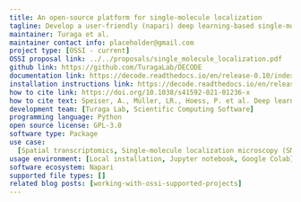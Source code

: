 ```yaml
---
title: An open-source platform for single-molecule localization
tagline: Develop a user-friendly (napari) deep learning-based single-molecule detection software.
maintainer: Turaga et al.
maintainer contact info: placeholder@gmail.com
project type: [OSSI - current]
OSSI proposal link: ../../proposals/single_molecule_localization.pdf
github link: https://github.com/TuragaLab/DECODE
documentation link: https://decode.readthedocs.io/en/release-0.10/index.html
installation instructions link: https://decode.readthedocs.io/en/release-0.10/installation.html
how to cite link: https://doi.org/10.1038/s41592-021-01236-x
how to cite text: Speiser, A., Müller, LR., Hoess, P. et al. Deep learning enables fast and dense single-molecule localization with high accuracy. Nature Methods 18, 1082–1090 (2021). https://doi.org/10.1038/s41592-021-01236-x
development team: [Turaga Lab, Scientific Computing Software]
programming language: Python
open source license: GPL-3.0
software type: Package
use case:
  [Spatial transcriptomics, Single-molecule localization microscopy (SMLM)]
usage environment: [Local installation, Jupyter notebook, Google Colab]
software ecosystem: Napari
supported file types: []
related blog posts: [working-with-ossi-supported-projects]
---
```

